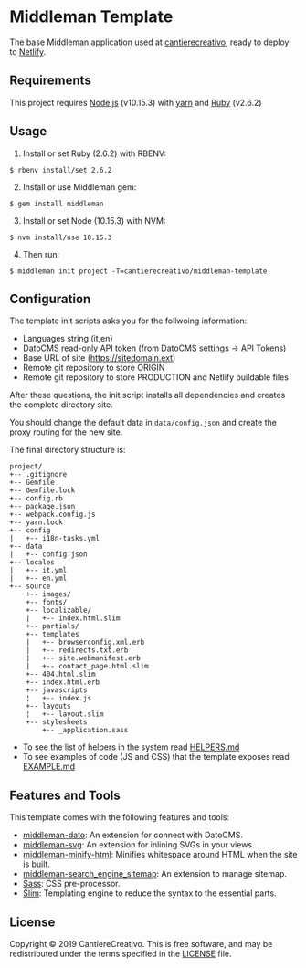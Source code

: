 # Middleman Template

The base Middleman application used at [cantierecreativo], ready to deploy
to [Netlify].

[cantierecreativo]: https://cantierecreativo.net/
[Netlify]: https://www.netlify.com/

## Requirements

This project requires [Node.js](https://nodejs.org/) (v10.15.3) with 
[yarn](https://yarnpkg.com/) and [Ruby](https://ruby-lang.org) (v2.6.2)

## Usage

1. Install or set Ruby (2.6.2) with RBENV:

```
$ rbenv install/set 2.6.2
```

2. Install or use Middleman gem:

```
$ gem install middleman
```

3. Install or set Node (10.15.3) with NVM:

```
$ nvm install/use 10.15.3
```

4. Then run:

```
$ middleman init project -T=cantierecreativo/middleman-template
```

## Configuration

The template init scripts asks you for the follwoing information:

- Languages string (it,en)
- DatoCMS read-only API token (from DatoCMS settings -> API Tokens)
- Base URL of site (https://sitedomain.ext)
- Remote git repository to store ORIGIN
- Remote git repository to store PRODUCTION and Netlify buildable files

After these questions, the init script installs all dependencies and creates
the complete directory site.

You should change the default data in `data/config.json` and create the proxy
routing for the new site.

The final directory structure is:

```
project/
+-- .gitignore
+-- Gemfile
+-- Gemfile.lock
+-- config.rb
+-- package.json
+-- webpack.config.js
+-- yarn.lock
+-- config
|   +-- i18n-tasks.yml
+-- data
|   +-- config.json
+-- locales
|   +-- it.yml
|   +-- en.yml
+-- source
    +-- images/
    +-- fonts/
    +-- localizable/
    |   +-- index.html.slim
    +-- partials/
    +-- templates
    |   +-- browserconfig.xml.erb
    |   +-- redirects.txt.erb
    |   +-- site.webmanifest.erb
    |   +-- contact_page.html.slim
    +-- 404.html.slim
    +-- index.html.erb
    +-- javascripts
    ¦   +-- index.js
    +-- layouts
    ¦   +-- layout.slim
    +-- stylesheets
        +-- _application.sass
```

* To see the list of helpers in the system read [HELPERS.md](HELPERS.md)
* To see examples of code (JS and CSS) that the template exposes read
[EXAMPLE.md](EXAMPLE.md)

## Features and Tools

This template comes with the following features and tools:

- [middleman-dato]: An extension for connect with DatoCMS.
- [middleman-svg]: An extension for inlining SVGs in your views.
- [middleman-minify-html]: Minifies whitespace around HTML when the site is
  built.
- [middleman-search_engine_sitemap]: An extension to manage sitemap.
- [Sass]: CSS pre-processor.
- [Slim]: Templating engine to reduce the syntax to the essential parts.

[middleman-dato]: https://github.com/datocms/middleman-dato
[middleman-svg]: https://github.com/cantierecreativo/middleman-svg
[middleman-minify-html]: https://github.com/middleman/middleman-minify-html
[middleman-search_engine_sitemap]: https://github.com/Aupajo/middleman-search_engine_sitemap
[Sass]: https://github.com/sass/sass
[Slim]: https://github.com/slim-template/slim


## License

Copyright © 2019 CantiereCreativo. This is free software, and may
be redistributed under the terms specified in the [LICENSE] file.

[license]: LICENSE.md
